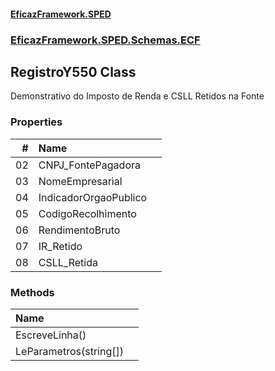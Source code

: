 #### [EficazFramework.SPED](EficazFrameworkSPED.md 'EficazFramework SPED')
### [EficazFramework.SPED.Schemas.ECF](EficazFramework.SPED.Schemas.ECF.md 'EficazFramework.SPED.Schemas.ECF')

## RegistroY550 Class

Demonstrativo do Imposto de Renda e CSLL Retidos na Fonte
### Properties

| # | Name | |
| ---: | :--- | :--- |
| 02 | CNPJ_FontePagadora |  |
| 03 | NomeEmpresarial |  |
| 04 | IndicadorOrgaoPublico |  |
| 05 | CodigoRecolhimento |  |
| 06 | RendimentoBruto |  |
| 07 | IR_Retido |  |
| 08 | CSLL_Retida |  |
### Methods

| Name | |
| :--- | :--- |
| EscreveLinha() |  |
| LeParametros(string[]) |  |
